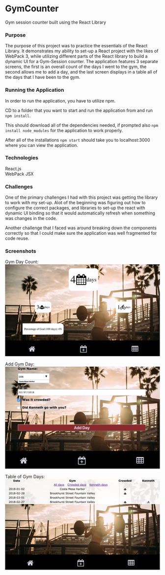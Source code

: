 # GymCounter
Gym session counter built using the React Library

### Purpose

The purpose of this project was to practice the essentials of the React Library. It demonstrates my ability to set-up a React project with the likes of WebPack 3, while utilizing different parts of the React library to build a dynamic UI for a Gym-Session counter. The application features 3 separate screens, the first is an overall count of the days I went to the gym, the second allows me to add a day, and the last screen displays in a table all of the days that I have been to the gym.

### Running the Application

In order to run the application, you have to utilize npm.

CD to a folder that you want to start and run the application from and run `npm install`.

This should download all of the dependencies needed, if prompted also `npm install node_modules` for the application to work properly.

After all of the installations `npm start` should take you to localhost:3000 where you can view the application.

### Technologies

React.js  
WebPack 
JSX

### Challenges

One of the primary challenges I had with this project was getting the library to work with my set-up. Alot of the beginning was figuring out how to configure the correct packages, and libraries to set-up the react with dynamic UI binding so that it would automatically refresh when something was changes in the code.

Another challenge that I faced was around breaking down the components correctly so that I could make sure the application was well fragmented for code reuse.

### Screenshots
Gym Day Count:
![](https://github.com/chanoscar0/GymCounter/blob/master/Screenshots/Screen%20Shot%202018-03-01%20at%2012.20.23%20PM.png)

Add Gym Day:
![](https://github.com/chanoscar0/GymCounter/blob/master/Screenshots/Screen%20Shot%202018-03-01%20at%2012.20.48%20PM.png)

Table of Gym Days:
![](https://github.com/chanoscar0/GymCounter/blob/master/Screenshots/Screen%20Shot%202018-03-01%20at%2012.21.00%20PM.png)

